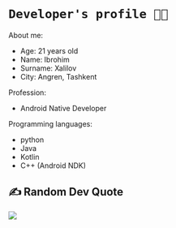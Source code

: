 # `Developer's profile 🧑‍💻`

About me:
* Age: 21 years old
* Name: Ibrohim
* Surname: Xalilov
* City: Angren, Tashkent

Profession:
* Android Native Developer

Programming languages:
* python
* Java
* Kotlin
* C++ (Android NDK)

## ✍️ Random Dev Quote
![](https://quotes-github-readme.vercel.app/api?type=horizontal&theme=radical)
